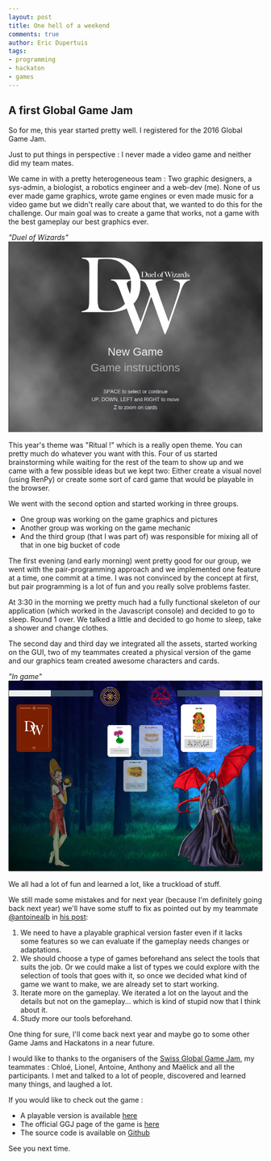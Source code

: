 ```yaml
---
layout: post
title: One hell of a weekend
comments: true
author: Eric Dupertuis
tags:
- programming
- hackaton
- games
---
```


## A first Global Game Jam

So for me, this year started pretty well. I registered for the 2016 Global Game Jam.

Just to put things in perspective : I never made a video game and neither did my team mates.

We came in with a pretty heterogeneous team : Two graphic designers, a sys-admin, a biologist, a robotics engineer and a web-dev (me). None of us ever made game graphics, wrote game engines or even made music for a video game but we didn't really care about that, we wanted to do this for the challenge. Our main goal was to create a game that works, not a game with the best gameplay our best graphics ever.

*"Duel of Wizards"*![A screenshot of the menu](/images/ggj16/screenshot1.png)

This year's theme was "Ritual !" which is a really open theme. You can pretty much do whatever you want with this. Four of us started brainstorming while waiting for the rest of the team to show up and we came with a few possible ideas but we kept two: Either create a visual novel (using RenPy) or create some sort of card game that would be playable in the browser.

We went with the second option and started working in three groups.

- One group was working on the game graphics and pictures
- Another group was working on the game mechanic
- And the third group (that I was part of) was responsible for mixing all of that in one big bucket of code

The first evening (and early morning) went pretty good for our group, we went with the pair-programming approach and we implemented one feature at a time, one commit at a time. I was not convinced by the concept at first, but pair programming is a lot of fun and you really solve problems faster.

At 3:30 in the morning we pretty much had a fully functional skeleton of our application (which worked in the Javascript console) and decided to go to sleep. Round 1 over. We talked a little and decided to go home to sleep, take a shower and change clothes.

The second day and third day we integrated all the assets, started working on the GUI, two of my teammates created a physical version of the game and our graphics team created awesome characters and cards.

*"In game"*![A screenshot of the menu](/images/ggj16/screenshot2.png)

We all had a lot of fun and learned a lot, like a truckload of stuff.

We still made some mistakes and for next year (because I'm definitely going back next year) we'll have some stuff to fix as pointed out by my teammate [@antoinealb](http://antoinealb.net/) in [his post](http://antoinealb.net/2016/02/01/ggj16.html):

1.  We need to have a playable graphical version faster even if it lacks some features so we can evaluate if the gameplay needs changes or adaptations.
2. We should choose a type of games beforehand ans select the tools that suits the job. Or we could make a list of types we could explore with the selection of tools that goes with it, so once we decided what kind of game we want to make, we are already set to start working.
3. Iterate more on the gameplay. We iterated a lot on the layout and the details but not on the gameplay... which is kind of stupid now that I think about it.
4. Study more our tools beforehand.

One thing for sure, I'll come back next year and maybe go to some other Game Jams and Hackatons in a near future.

I would like to thanks to the organisers of the [Swiss Global Game Jam](https://globalgamejamsuisse.wordpress.com/), my teammates : Chloé, Lionel, Antoine, Anthony and Maëlick and all the participants. I met and talked to a lot of people, discovered and learned many things, and laughed a lot.

If you would like to check out the game :

- A playable version is available [here](http://edupertuis.net/ggj16)
- The official GGJ page of the game is [here](http://globalgamejam.org/2016/games/duel-wizards)
- The source code is available on [Github](https://github.com/EricDupertuis/ggj16)

See you next time.
